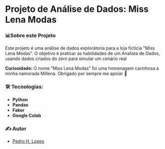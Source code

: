 # Projeto de Análise de Dados: Miss Lena Modas

### 📊Sobre este Projeto
Este projeto é uma análise de dados explorátoria para a loja fictícia "Miss Lena Modas".
O objetivo é praticar as habilidades de um Analista de Dados, usando dados criados do zero para simular um cenário real

**Curiosidade:** O nome "Miss Lena Modas" foi uma homenagem carinhosa a minha namorada Millena. Obrigado por sempre me apoiar 💚

### 🛠️ Tecnologias:
- **Python**
- **Pandas**
- **Faker**
- **Google Colab**

### ✍️ Autor
- [Pedro H. Lopes](https://github.com/LopesHPedro)

